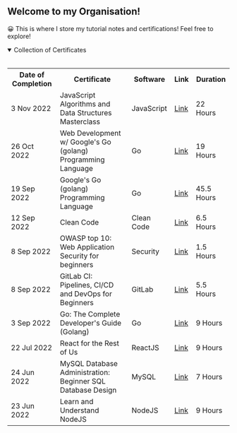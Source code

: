 ## Welcome to my Organisation!

😀 This is where I store my tutorial notes and certifications! Feel free to explore! 

<details open>
  <summary align:"center">Collection of Certificates</summary>
  <br>
  <table>
    <tr>  
      <th>Date of Completion</th>
      <th>Certificate</th>
      <th>Software</th>
      <th>Link</th>
      <th>Duration</th>
    </tr>
    <tr>
      <td>3 Nov 2022</td>
      <td>JavaScript Algorithms and Data Structures Masterclass</td>
      <td>JavaScript</td>
      <td><a href="https://www.udemy.com/certificate/UC-f284961e-8034-4d9d-9fd9-a20ebc486c38/">Link</a></td>
      <td>22 Hours</td>
    </tr>
    <tr>
      <td>26 Oct 2022</td>
      <td>Web Development w/ Google's Go (golang) Programming Language</td>
      <td>Go</td>
      <td><a href="https://www.udemy.com/certificate/UC-46eecc21-895b-40af-b2ab-f977c55182c0/">Link</a></td>
      <td>19 Hours</td>
    </tr>
    <tr>
      <td>19 Sep 2022</td>
      <td>Google's Go (golang) Programming Language</td>
      <td>Go</td>
      <td><a href="https://www.udemy.com/certificate/UC-5af41117-1c95-4084-b448-5c22cd7b6413/">Link</a></td>
      <td>45.5 Hours</td>
    </tr>
    <tr>
      <td>12 Sep 2022</td>
      <td>Clean Code</td>
      <td>Clean Code</td>
      <td><a href="https://www.udemy.com/certificate/UC-824a229c-e5b9-4693-8bf5-f164c03fc096/" target="_blank">Link</a></td>
      <td>6.5 Hours</td>
    </tr>
    <tr>
      <td>8 Sep 2022</td>
      <td>OWASP top 10: Web Application Security for beginners</td>
      <td>Security</td>
      <td><a href="https://www.udemy.com/certificate/UC-9ee9f834-9128-47d4-8b27-8eb4c0036752/" target="_blank">Link</a></td>
      <td>1.5 Hours</td>
    </tr>
    <tr>
      <td>8 Sep 2022</td>
      <td>GitLab CI: Pipelines, CI/CD and DevOps for Beginners</td>
      <td>GitLab</td>
      <td><a href="https://www.udemy.com/certificate/UC-1184909b-b4b6-4123-9349-d78d05ee7f13/" target="_blank">Link</a></td>
      <td>5.5 Hours</td>
    </tr>
    <tr>
      <td>3 Sep 2022</td>
      <td>Go: The Complete Developer's Guide (Golang)</td>
      <td>Go</td>
      <td><a href="https://www.udemy.com/certificate/UC-2367ab93-2780-4661-bd0e-8429453ce048/" target="_blank">Link</a></td>
      <td>9 Hours</td>
    </tr>
    <tr>
      <td>22 Jul 2022</td>
      <td>React for the Rest of Us</td>
      <td>ReactJS</td>
      <td><a href="https://www.udemy.com/certificate/UC-3681dcd0-a14b-47a1-90f5-1ddfbe4a8a7c/" target="_blank">Link</a></td>
      <td>9 Hours</td>
    </tr>
     <tr>
      <td>24 Jun 2022</td>
      <td>MySQL Database Administration: Beginner SQL Database Design</td>
      <td>MySQL</td>
      <td><a href="https://www.udemy.com/certificate/UC-afa08872-4df8-4492-8a8c-0e43115725f6/" target="_blank">Link</a></td>
      <td>7 Hours</td>
    </tr>
    <tr>
      <td>23 Jun 2022</td>
      <td>Learn and Understand NodeJS</td>
      <td>NodeJS</td>
      <td><a href="https://www.udemy.com/certificate/UC-e1f99207-2779-4327-8910-e4dc8648b6d3/" target="_blank">Link</a></td>
      <td>9 Hours</td>
    </tr>
  </table>
</details>
